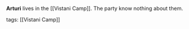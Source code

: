 **Arturi** lives in the [[Vistani Camp]]. The party know nothing about them.

tags: [[Vistani Camp]]